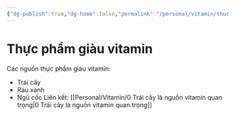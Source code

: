 ```yaml
---
{"dg-publish":true,"dg-home":false,"permalink":"/personal/vitamin/thuc-pham-giau-vitamin/","dgPassFrontmatter":true,"noteIcon":"","updated":"2025-01-14T22:20:34.108+07:00"}
---
```



# Thực phẩm giàu vitamin
Các nguồn thực phẩm giàu vitamin:
- Trái cây
- Rau xanh
- Ngũ cốc
Liên kết: [[Personal/Vitamin/0 Trái cây là nguồn vitamin quan trọng\|0 Trái cây là nguồn vitamin quan trọng]]
